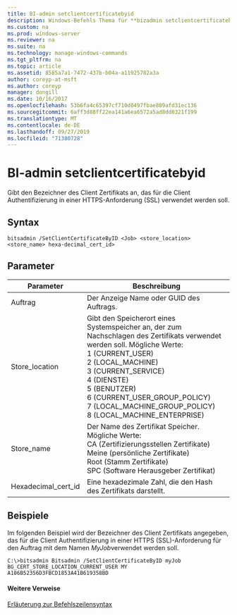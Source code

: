 ```yaml
---
title: BI-admin setclientcertificatebyid
description: Windows-Befehls Thema für **bizadmin setclientcertificatebyid** gibt den Bezeichner des Client Zertifikats an, das für die Client Authentifizierung in einer HTTPS (SSL)-Anforderung verwendet werden soll.
ms.custom: na
ms.prod: windows-server
ms.reviewer: na
ms.suite: na
ms.technology: manage-windows-commands
ms.tgt_pltfrm: na
ms.topic: article
ms.assetid: 8585a7a1-7472-437b-b04a-a11925782a3a
author: coreyp-at-msft
ms.author: coreyp
manager: dongill
ms.date: 10/16/2017
ms.openlocfilehash: 53b6fa4c65397cf710d0497fbae889afd31ec136
ms.sourcegitcommit: 6aff3d88ff22ea141a6ea6572a5ad8dd6321f199
ms.translationtype: MT
ms.contentlocale: de-DE
ms.lasthandoff: 09/27/2019
ms.locfileid: "71380728"
---
```

# <a name="bitsadmin-setclientcertificatebyid"></a>BI-admin setclientcertificatebyid



Gibt den Bezeichner des Client Zertifikats an, das für die Client Authentifizierung in einer HTTPS-Anforderung (SSL) verwendet werden soll.

## <a name="syntax"></a>Syntax

```
bitsadmin /SetClientCertificateByID <Job> <store_location> <store_name> hexa-decimal_cert_id>
```

## <a name="parameters"></a>Parameter

|Parameter|Beschreibung|
|---------|-----------|
|Auftrag|Der Anzeige Name oder GUID des Auftrags.|
|Store_location|Gibt den Speicherort eines Systemspeicher an, der zum Nachschlagen des Zertifikats verwendet werden soll. Mögliche Werte:</br>1 (CURRENT_USER)</br>2 (LOCAL_MACHINE)</br>3 (CURRENT_SERVICE)</br>4 (DIENSTE)</br>5 (BENUTZER)</br>6 (CURRENT_USER_GROUP_POLICY)</br>7 (LOCAL_MACHINE_GROUP_POLICY)</br>8 (LOCAL_MACHINE_ENTERPRISE)|
|Store_name|Der Name des Zertifikat Speicher. Mögliche Werte:</br>CA (Zertifizierungsstellen Zertifikate)</br>Meine (persönliche Zertifikate)</br>Root (Stamm Zertifikate)</br>SPC (Software Herausgeber Zertifikat)|
|Hexadecimal_cert_id|Eine hexadezimale Zahl, die den Hash des Zertifikats darstellt.|

## <a name="BKMK_examples"></a>Beispiele

Im folgenden Beispiel wird der Bezeichner des Client Zertifikats angegeben, das für die Client Authentifizierung in einer HTTPS (SSL)-Anforderung für den Auftrag mit dem Namen *MyJob*verwendet werden soll.
```
C:\>bitsadmin Bitsadmin /SetClientCertificateByID myJob BG_CERT_STORE_LOCATION_CURRENT_USER MY A106B52356D3FBCD1853A41B619358BD 
```

#### <a name="additional-references"></a>Weitere Verweise

[Erläuterung zur Befehlszeilensyntax](command-line-syntax-key.md)